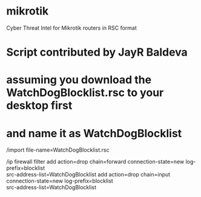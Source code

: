 # mikrotik
Cyber Threat Intel for Mikrotik routers in RSC format 
# Script contributed by JayR Baldeva
# assuming you download the WatchDogBlocklist.rsc to your desktop first
# and name it as WatchDogBlocklist
/import file-name=WatchDogBlocklist.rsc


/ip firewall filter
add action=drop chain=forward connection-state=new log-prefix=blocklist \
    src-address-list=WatchDogBlocklist
add action=drop chain=input connection-state=new log-prefix=blocklist \
    src-address-list=WatchDogBlocklist
